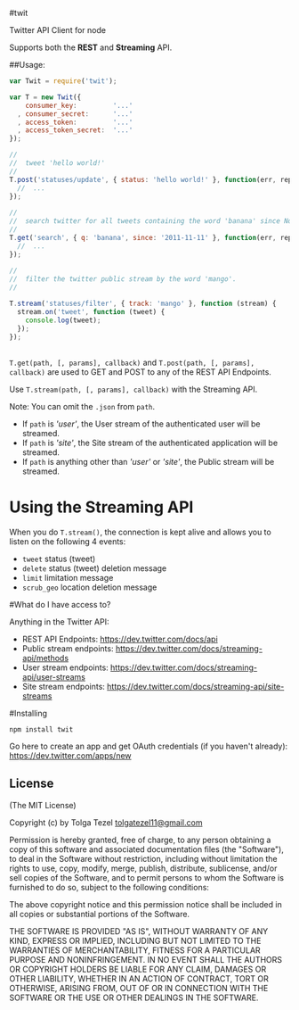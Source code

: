 #twit

Twitter API Client for node

Supports both the **REST** and **Streaming** API.

##Usage:

```javascript
var Twit = require('twit');

var T = new Twit({
    consumer_key:         '...'
  , consumer_secret:      '...'
  , access_token:         '...'
  , access_token_secret:  '...'
});

//
//  tweet 'hello world!'
//
T.post('statuses/update', { status: 'hello world!' }, function(err, reply) {
  //  ...
});
      
//
//  search twitter for all tweets containing the word 'banana' since Nov. 11, 2011
//
T.get('search', { q: 'banana', since: '2011-11-11' }, function(err, reply) {
  //  ...
});
      
//
//  filter the twitter public stream by the word 'mango'. 
//

T.stream('statuses/filter', { track: 'mango' }, function (stream) {
  stream.on('tweet', function (tweet) {
    console.log(tweet);
  });
});

```

##

`T.get(path, [, params], callback)` and `T.post(path, [, params], callback)` are used to GET and POST to any of the REST API Endpoints.

Use `T.stream(path, [, params], callback)` with the Streaming API.

Note: You can omit the `.json` from `path`.

* If `path` is *'user'*, the User stream of the authenticated user will be streamed.
* If `path` is *'site'*, the Site stream of the authenticated application will be streamed.
* If `path` is anything other than *'user'* or *'site'*, the Public stream will be streamed.

# Using the Streaming API

When you do `T.stream()`, the connection is kept alive and allows you to listen on the following 4 events:

* `tweet`            status (tweet)
* `delete`           status (tweet) deletion message
* `limit`            limitation message 
* `scrub_geo`        location deletion message

#What do I have access to?

Anything in the Twitter API:

* REST API Endpoints:       https://dev.twitter.com/docs/api
* Public stream endpoints:  https://dev.twitter.com/docs/streaming-api/methods
* User stream endpoints:    https://dev.twitter.com/docs/streaming-api/user-streams
* Site stream endpoints:    https://dev.twitter.com/docs/streaming-api/site-streams

#Installing

```
npm install twit

```


Go here to create an app and get OAuth credentials (if you haven't already): https://dev.twitter.com/apps/new

## License 

(The MIT License)

Copyright (c) by Tolga Tezel <tolgatezel11@gmail.com>

Permission is hereby granted, free of charge, to any person obtaining a copy
of this software and associated documentation files (the "Software"), to deal
in the Software without restriction, including without limitation the rights
to use, copy, modify, merge, publish, distribute, sublicense, and/or sell
copies of the Software, and to permit persons to whom the Software is
furnished to do so, subject to the following conditions:

The above copyright notice and this permission notice shall be included in
all copies or substantial portions of the Software.

THE SOFTWARE IS PROVIDED "AS IS", WITHOUT WARRANTY OF ANY KIND, EXPRESS OR
IMPLIED, INCLUDING BUT NOT LIMITED TO THE WARRANTIES OF MERCHANTABILITY,
FITNESS FOR A PARTICULAR PURPOSE AND NONINFRINGEMENT. IN NO EVENT SHALL THE
AUTHORS OR COPYRIGHT HOLDERS BE LIABLE FOR ANY CLAIM, DAMAGES OR OTHER
LIABILITY, WHETHER IN AN ACTION OF CONTRACT, TORT OR OTHERWISE, ARISING FROM,
OUT OF OR IN CONNECTION WITH THE SOFTWARE OR THE USE OR OTHER DEALINGS IN
THE SOFTWARE.